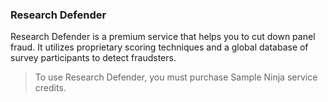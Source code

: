 ### Research Defender

Research Defender is a premium service that helps you to cut down panel fraud. It utilizes proprietary scoring techniques and a global database of survey participants to detect fraudsters. 

> To use Research Defender, you must purchase Sample Ninja service credits.
